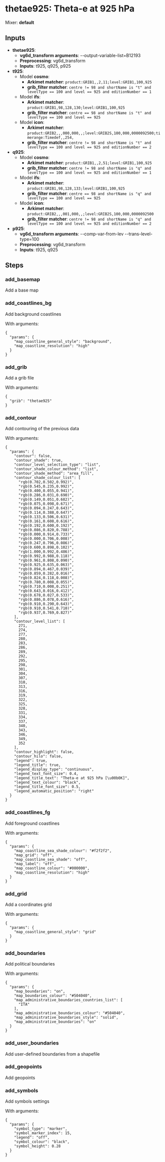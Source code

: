 # thetae925: Theta-e at 925 hPa

Mixer: **default**

## Inputs

* **thetae925**:
    * **vg6d_transform arguments**: --output-variable-list=B12193
    * **Preprocessing**: vg6d_transform
    * **Inputs**: t925, q925, p925
* **t925**:
    * Model **cosmo**:
        * **Arkimet matcher**: `product:GRIB1,,2,11;level:GRIB1,100,925`
        * **grib_filter matcher**: `centre != 98 and shortName is "t" and levelType == 100 and level == 925 and editionNumber == 1`
    * Model **ifs**:
        * **Arkimet matcher**: `product:GRIB1,98,128,130;level:GRIB1,100,925`
        * **grib_filter matcher**: `centre == 98 and shortName is "t" and levelType == 100 and level == 925`
    * Model **icon**:
        * **Arkimet matcher**: `product:GRIB2,,,000,000,,;level:GRIB2S,100,000,0000092500;timerange:Timedef,,254,`
        * **grib_filter matcher**: `centre != 98 and shortName is "t" and levelType == 100 and level == 925 and editionNumber == 2`
* **q925**:
    * Model **cosmo**:
        * **Arkimet matcher**: `product:GRIB1,,2,51;level:GRIB1,100,925`
        * **grib_filter matcher**: `centre != 98 and shortName is "q" and levelType == 100 and level == 925 and editionNumber == 1`
    * Model **ifs**:
        * **Arkimet matcher**: `product:GRIB1,98,128,133;level:GRIB1,100,925`
        * **grib_filter matcher**: `centre == 98 and shortName is "q" and levelType == 100 and level == 925`
    * Model **icon**:
        * **Arkimet matcher**: `product:GRIB2,,,001,000,,;level:GRIB2S,100,000,0000092500`
        * **grib_filter matcher**: `centre != 98 and shortName is "q" and levelType == 100 and level == 925 and editionNumber == 2`
* **p925**:
    * **vg6d_transform arguments**: --comp-var-from-lev --trans-level-type=100
    * **Preprocessing**: vg6d_transform
    * **Inputs**: t925, q925

## Steps

### add_basemap

Add a base map


### add_coastlines_bg

Add background coastlines

With arguments:
```
{
  "params": {
    "map_coastline_general_style": "background",
    "map_coastline_resolution": "high"
  }
}
```

### add_grib

Add a grib file

With arguments:
```
{
  "grib": "thetae925"
}
```

### add_contour

Add contouring of the previous data

With arguments:
```
{
  "params": {
    "contour": false,
    "contour_shade": true,
    "contour_level_selection_type": "list",
    "contour_shade_colour_method": "list",
    "contour_shade_method": "area_fill",
    "contour_shade_colour_list": [
      "rgb(0.702,0.502,0.992)",
      "rgb(0.545,0.235,0.992)",
      "rgb(0.400,0.055,0.941)",
      "rgb(0.286,0.031,0.690)",
      "rgb(0.149,0.051,0.682)",
      "rgb(0.075,0.098,0.671)",
      "rgb(0.094,0.247,0.643)",
      "rgb(0.114,0.388,0.647)",
      "rgb(0.133,0.506,0.631)",
      "rgb(0.161,0.608,0.616)",
      "rgb(0.192,0.600,0.192)",
      "rgb(0.086,0.820,0.788)",
      "rgb(0.000,0.914,0.733)",
      "rgb(0.000,0.706,0.008)",
      "rgb(0.247,0.796,0.086)",
      "rgb(0.600,0.898,0.102)",
      "rgb(1.000,0.992,0.486)",
      "rgb(0.992,0.988,0.118)",
      "rgb(0.961,0.808,0.090)",
      "rgb(0.925,0.635,0.063)",
      "rgb(0.894,0.467,0.039)",
      "rgb(0.859,0.282,0.016)",
      "rgb(0.824,0.118,0.008)",
      "rgb(0.780,0.008,0.055)",
      "rgb(0.710,0.008,0.251)",
      "rgb(0.643,0.016,0.412)",
      "rgb(0.678,0.027,0.533)",
      "rgb(0.886,0.078,0.616)",
      "rgb(0.910,0.290,0.643)",
      "rgb(0.910,0.541,0.710)",
      "rgb(0.937,0.769,0.827)"
    ],
    "contour_level_list": [
      271,
      274,
      277,
      280,
      283,
      286,
      289,
      292,
      295,
      298,
      301,
      304,
      307,
      310,
      313,
      316,
      319,
      322,
      325,
      328,
      331,
      334,
      337,
      340,
      343,
      346,
      349,
      352
    ],
    "contour_highlight": false,
    "contour_hilo": false,
    "legend": true,
    "legend_title": true,
    "legend_display_type": "continuous",
    "legend_text_font_size": 0.4,
    "legend_title_text": "Theta-e at 925 hPa [\u00b0K]",
    "legend_text_colour": "black",
    "legend_title_font_size": 0.5,
    "legend_automatic_position": "right"
  }
}
```

### add_coastlines_fg

Add foreground coastlines

With arguments:
```
{
  "params": {
    "map_coastline_sea_shade_colour": "#f2f2f2",
    "map_grid": "off",
    "map_coastline_sea_shade": "off",
    "map_label": "off",
    "map_coastline_colour": "#000000",
    "map_coastline_resolution": "high"
  }
}
```

### add_grid

Add a coordinates grid

With arguments:
```
{
  "params": {
    "map_coastline_general_style": "grid"
  }
}
```

### add_boundaries

Add political boundaries

With arguments:
```
{
  "params": {
    "map_boundaries": "on",
    "map_boundaries_colour": "#504040",
    "map_administrative_boundaries_countries_list": [
      "ITA"
    ],
    "map_administrative_boundaries_colour": "#504040",
    "map_administrative_boundaries_style": "solid",
    "map_administrative_boundaries": "on"
  }
}
```

### add_user_boundaries

Add user-defined boundaries from a shapefile


### add_geopoints

Add geopoints


### add_symbols

Add symbols settings

With arguments:
```
{
  "params": {
    "symbol_type": "marker",
    "symbol_marker_index": 15,
    "legend": "off",
    "symbol_colour": "black",
    "symbol_height": 0.28
  }
}
```

